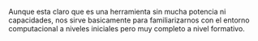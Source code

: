  Aunque esta claro que es una herramienta sin mucha potencia ni capacidades, nos sirve basicamente para familiarizarnos con el entorno computacional a niveles iniciales pero muy completo a nivel formativo.
